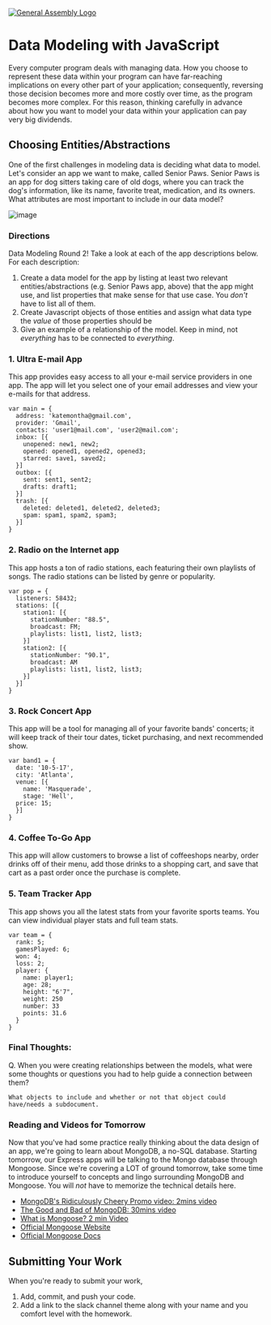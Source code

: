 [![General Assembly Logo](https://camo.githubusercontent.com/1a91b05b8f4d44b5bbfb83abac2b0996d8e26c92/687474703a2f2f692e696d6775722e636f6d2f6b6538555354712e706e67)](https://generalassemb.ly/education/web-development-immersive)

# Data Modeling with JavaScript

Every computer program deals with managing data. How you choose to represent
these data within your program can have far-reaching implications on every other
part of your application; consequently, reversing those decision becomes more
and more costly over time, as the program becomes more complex. For this reason,
thinking carefully in advance about how you want to model your data within your
application can pay very big dividends.

## Choosing Entities/Abstractions

One of the first challenges in modeling data is deciding what data to model.
Let's consider an app we want to make, called Senior Paws. Senior Paws is an app for dog sitters taking care of old dogs, where you can track the dog's information, like its name, favorite treat, medication, and its owners. What attributes are most important to include in our data model?

![image](data_modeling.png)


### Directions

Data Modeling Round 2! Take a look at each of the app descriptions below. For each description:
  1. Create a data model for the app by listing at least two relevant
entities/abstractions (e.g. Senior Paws app, above) that the app might use, and list properties that make sense for that use case. You *don't* have to list all of them.
  1. Create Javascript objects of those entities and assign what data type the _value_ of those properties should be
  1. Give an example of a relationship of the model. Keep in mind, not _everything_ has to be connected to _everything_.

### 1. Ultra E-mail App

This app provides easy access to all your e-mail service providers in one app. The app will let you select one of your email addresses and view your e-mails for that address.

```
var main = {
  address: 'katemontha@gmail.com',
  provider: 'Gmail',
  contacts: 'user1@mail.com', 'user2@mail.com';
  inbox: [{
    unopened: new1, new2;
    opened: opened1, opened2, opened3;
    starred: save1, saved2;
  }]
  outbox: [{
    sent: sent1, sent2;
    drafts: draft1;
  }]
  trash: [{
    deleted: deleted1, deleted2, deleted3;
    spam: spam1, spam2, spam3;
  }]
}
```

### 2. Radio on the Internet app

This app hosts a ton of radio stations, each featuring their own playlists of songs. The radio stations can be listed by genre or popularity.


```
var pop = {
  listeners: 58432;
  stations: [{
    station1: [{
      stationNumber: "88.5",
      broadcast: FM;
      playlists: list1, list2, list3;
    }]
    station2: [{
      stationNumber: "90.1",
      broadcast: AM
      playlists: list1, list2, list3;
    }]
  }]
}
```

### 3. Rock Concert App

This app will be a tool for managing all of your favorite bands' concerts; it will keep track of their tour dates, ticket purchasing, and next recommended show.

```
var band1 = {
  date: '10-5-17',
  city: 'Atlanta',
  venue: [{
    name: 'Masquerade',
    stage: 'Hell',
  price: 15;
  }]
}
```

### 4. Coffee To-Go App

This app will allow customers to browse a list of coffeeshops nearby, order drinks off of their menu, add those drinks to a shopping cart, and save that cart as a past order once the purchase is complete.

### 5. Team Tracker App

This app shows you all the latest stats from your favorite sports teams. You can view individual player stats and full team stats.

```
var team = {
  rank: 5;
  gamesPlayed: 6;
  won: 4;
  loss: 2;
  player: {
    name: player1;
    age: 28;
    height: "6'7",
    weight: 250
    number: 33
    points: 31.6
  }
}
```


### Final Thoughts:

Q. When you were creating relationships between the models, what were some thoughts or questions you had to help guide a connection between them?

```
What objects to include and whether or not that object could have/needs a subdocument.
```

### Reading and Videos for Tomorrow
Now that you've had some practice really thinking about the data design of an app, we're going to learn about MongoDB, a no-SQL database. Starting tomorrow, our Express apps will be talking to the Mongo database through Mongoose. Since we're covering a LOT of ground tomorrow, take some time to introduce yourself to concepts and lingo surrounding MongoDB and Mongoose. You will _not_ have to memorize the technical details here.

- [MongoDB's Ridiculously Cheery Promo video: 2mins video](https://www.youtube.com/watch?v=CvIr-2lMLsk)
- [The Good and Bad of MongoDB: 30mins video](https://www.youtube.com/watch?v=hWxnRi_WXtg)
- [What is Mongoose? 2 min Video](https://www.youtube.com/watch?v=swWRUvluSkE)
- [Official Mongoose Website](http://mongoosejs.com/index.html)
- [Official Mongoose Docs](http://mongoosejs.com/docs/index.html)

## Submitting Your Work

  When you're ready to submit your work,

  1. Add, commit, and push your code.
  2. Add a link to the slack channel theme along with your name and you comfort level with the homework.
